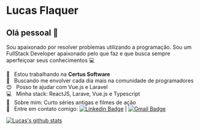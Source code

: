 # Lucas Flaquer

## Olá pessoal 👋
Sou apaixonado por resolver problemas utilizando a programação.
Sou um FullStack Developer apaixonado pelo que faz e que busca sempre aperfeiçoar seus conhecimentos :computer:

 :office:  &nbsp; Estou trabalhando na **Certus Software**
 <br/> :purple_heart: &nbsp; Buscando me envolver cada dia mais na comunidade de programadores
 <br/> :blush: &nbsp; Posso te ajudar com Vue.js e Laravel
 <br/> :computer: &nbsp; Minha stack: ReactJS, Larave, Vue.js e Typescript
 <br/> 💬  &nbsp; Sobre mim: Curto séries antigas e filmes de ação
 <br/> :email: &nbsp; Entre em contato comigo: [![Linkedin Badge](https://img.shields.io/badge/-LucasFlaquer-blue?style=flat-square&logo=Linkedin&logoColor=white&link=https://www.linkedin.com/in/lucas-flaquer-555174115)](https://www.linkedin.com/in/lucas-flaquer-555174115) 
| 
[![Gmail Badge](https://img.shields.io/badge/-lucas.flaquer@gmail.com-c14438?style=flat-square&logo=Gmail&logoColor=white&link=mailto:lucas.flaquer@gmail.com)](mailto:lucas.flaquer@gmail.com)

[![Lucas's github stats](https://github-readme-stats.vercel.app/api?username=lucasflaquer&count_private=true)](https://github.com/LucasFlaquer)
